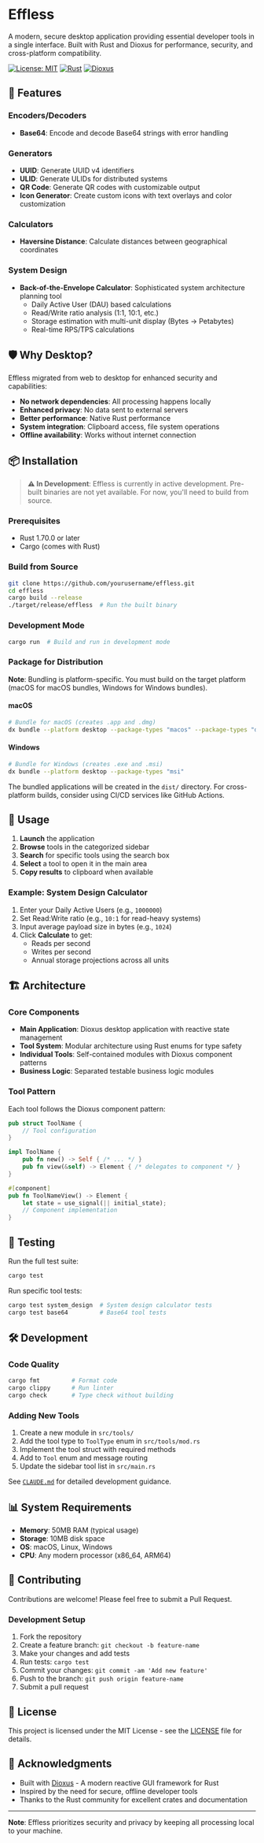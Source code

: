 # Effless

A modern, secure desktop application providing essential developer tools in a single interface. Built with Rust and Dioxus for performance, security, and cross-platform compatibility.

[![License: MIT](https://img.shields.io/badge/License-MIT-yellow.svg)](https://opensource.org/licenses/MIT)
[![Rust](https://img.shields.io/badge/rust-%23000000.svg?style=flat&logo=rust&logoColor=white)](https://www.rust-lang.org/)
[![Dioxus](https://img.shields.io/badge/GUI-Dioxus-blue)](https://dioxuslabs.com/)

## 🚀 Features

### Encoders/Decoders  
- **Base64**: Encode and decode Base64 strings with error handling

### Generators
- **UUID**: Generate UUID v4 identifiers
- **ULID**: Generate ULIDs for distributed systems
- **QR Code**: Generate QR codes with customizable output
- **Icon Generator**: Create custom icons with text overlays and color customization

### Calculators
- **Haversine Distance**: Calculate distances between geographical coordinates

### System Design
- **Back-of-the-Envelope Calculator**: Sophisticated system architecture planning tool
  - Daily Active User (DAU) based calculations
  - Read/Write ratio analysis (1:1, 10:1, etc.)
  - Storage estimation with multi-unit display (Bytes → Petabytes)
  - Real-time RPS/TPS calculations

## 🛡️ Why Desktop?

Effless migrated from web to desktop for enhanced security and capabilities:
- **No network dependencies**: All processing happens locally
- **Enhanced privacy**: No data sent to external servers
- **Better performance**: Native Rust performance
- **System integration**: Clipboard access, file system operations
- **Offline availability**: Works without internet connection

## 📦 Installation

> **⚠️ In Development**: Effless is currently in active development. Pre-built binaries are not yet available. For now, you'll need to build from source.

### Prerequisites
- Rust 1.70.0 or later
- Cargo (comes with Rust)

### Build from Source
```bash
git clone https://github.com/yourusername/effless.git
cd effless
cargo build --release
./target/release/effless  # Run the built binary
```

### Development Mode
```bash
cargo run  # Build and run in development mode
```

### Package for Distribution

**Note**: Bundling is platform-specific. You must build on the target platform (macOS for macOS bundles, Windows for Windows bundles).

#### macOS
```bash
# Bundle for macOS (creates .app and .dmg)
dx bundle --platform desktop --package-types "macos" --package-types "dmg"
```

#### Windows
```bash
# Bundle for Windows (creates .exe and .msi)
dx bundle --platform desktop --package-types "msi"
```

The bundled applications will be created in the `dist/` directory. For cross-platform builds, consider using CI/CD services like GitHub Actions.

## 🎯 Usage

1. **Launch** the application
2. **Browse** tools in the categorized sidebar
3. **Search** for specific tools using the search box
4. **Select** a tool to open it in the main area
5. **Copy results** to clipboard when available

### Example: System Design Calculator
1. Enter your Daily Active Users (e.g., `1000000`)
2. Set Read:Write ratio (e.g., `10:1` for read-heavy systems)
3. Input average payload size in bytes (e.g., `1024`)
4. Click **Calculate** to get:
   - Reads per second
   - Writes per second  
   - Annual storage projections across all units

## 🏗️ Architecture

### Core Components
- **Main Application**: Dioxus desktop application with reactive state management
- **Tool System**: Modular architecture using Rust enums for type safety
- **Individual Tools**: Self-contained modules with Dioxus component patterns
- **Business Logic**: Separated testable business logic modules

### Tool Pattern
Each tool follows the Dioxus component pattern:
```rust
pub struct ToolName {
    // Tool configuration
}

impl ToolName {
    pub fn new() -> Self { /* ... */ }
    pub fn view(&self) -> Element { /* delegates to component */ }
}

#[component]
pub fn ToolNameView() -> Element {
    let state = use_signal(|| initial_state);
    // Component implementation
}
```

## 🧪 Testing

Run the full test suite:
```bash
cargo test
```

Run specific tool tests:
```bash
cargo test system_design  # System design calculator tests
cargo test base64         # Base64 tool tests
```

## 🛠️ Development

### Code Quality
```bash
cargo fmt         # Format code
cargo clippy      # Run linter
cargo check       # Type check without building
```

### Adding New Tools
1. Create a new module in `src/tools/`
2. Add the tool type to `ToolType` enum in `src/tools/mod.rs`
3. Implement the tool struct with required methods
4. Add to `Tool` enum and message routing
5. Update the sidebar tool list in `src/main.rs`

See [`CLAUDE.md`](./CLAUDE.md) for detailed development guidance.

## 📊 System Requirements

- **Memory**: 50MB RAM (typical usage)
- **Storage**: 10MB disk space
- **OS**: macOS, Linux, Windows
- **CPU**: Any modern processor (x86_64, ARM64)

## 🤝 Contributing

Contributions are welcome! Please feel free to submit a Pull Request.

### Development Setup
1. Fork the repository
2. Create a feature branch: `git checkout -b feature-name`
3. Make your changes and add tests
4. Run tests: `cargo test`
5. Commit your changes: `git commit -am 'Add new feature'`
6. Push to the branch: `git push origin feature-name`
7. Submit a pull request

## 📝 License

This project is licensed under the MIT License - see the [LICENSE](LICENSE) file for details.

## 🙏 Acknowledgments

- Built with [Dioxus](https://dioxuslabs.com/) - A modern reactive GUI framework for Rust
- Inspired by the need for secure, offline developer tools
- Thanks to the Rust community for excellent crates and documentation

---

**Note**: Effless prioritizes security and privacy by keeping all processing local to your machine.